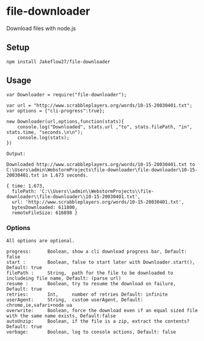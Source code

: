 # file-downloader
Download files with node.js

## Setup
    npm install Jakeflow27/file-downloader

## Usage
    var Downloader = require("file-downloader");
    
    var url = "http://www.scrabbleplayers.org/words/10-15-20030401.txt";
    var options = {"cli-progress":true};
    
    new Downloader(url,options,function(stats){
        console.log("Downloaded", stats.url ,"to", stats.filePath, "in", stats.time, "seconds.\n\n");
        console.log(stats);
    })
    
    Output:
    
    Downloaded http://www.scrabbleplayers.org/words/10-15-20030401.txt to C:\Users\admin\WebstormProjects\file-downloader\file-downloader\10-15-20030401.txt in 1.673 seconds.
    
    { time: 1.673,
      filePath: 'C:\\Users\\admin\\WebstormProjects\\file-downloader\\file-downloader\\10-15-20030401.txt',
      url: 'http://www.scrabbleplayers.org/words/10-15-20030401.txt',
      bytesDownloaded: 611800,
      remoteFileSize: 616898 }

### Options
    All options are optional.
    
    progress:      Boolean, show a cli download progress bar, Default: false
    start :        Boolean, false to start later with Downloader.start(), Default: true
    filePath :     String,  path for the file to be downloaded to includeing file name, Default: (parse url)
    resume :       Boolean, try to resume the download on failure, Default: true
    retries:       Int,     number of retries Default: infinite
    userAgent:     String,  custom userAgent, Default: chrome,ie,safari+node ua
    overwrite:     Boolean, force the download even if an equal sized file with the same name exists, Default:false
    autoUnzip:     Boolean, if the file is a zip, extract the contents? Default: true
    verbage:       Boolean, log to console actions, Default: false
    